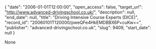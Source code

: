 {
  "date": "2006-01-01T12:00:00", 
  "open_access": false, 
  "target_url": "http://www.advanced-drivingschool.co.uk/", 
  "description": null, 
  "end_date": null, 
  "title": "Driving Intensive Course Experts (DICE)", 
  "record_id": "20060101T120000/pweQFe4HkEMDBBX6P+cuKw==", 
  "publisher": "advanced-drivingschool.co.uk", 
  "slug": 9409, 
  "start_date": null
}

None